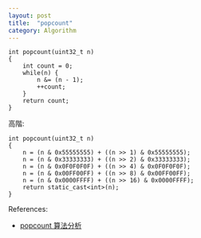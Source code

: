 ```yaml
---
layout: post
title:  "popcount"
category: Algorithm
---
```


```c++=
int popcount(uint32_t n)
{
    int count = 0;
    while(n) {
        n &= (n - 1);
        ++count;
    }
    return count;
}
```

高階:
```c++=
int popcount(uint32_t n)
{
    n = (n & 0x55555555) + ((n >> 1) & 0x55555555);
    n = (n & 0x33333333) + ((n >> 2) & 0x33333333);
    n = (n & 0x0F0F0F0F) + ((n >> 4) & 0x0F0F0F0F);
    n = (n & 0x00FF00FF) + ((n >> 8) & 0x00FF00FF);
    n = (n & 0x0000FFFF) + ((n >> 16) & 0x0000FFFF);
    return static_cast<int>(n);
}
```

References:
- [popcount 算法分析](https://zhuanlan.zhihu.com/p/341488123)